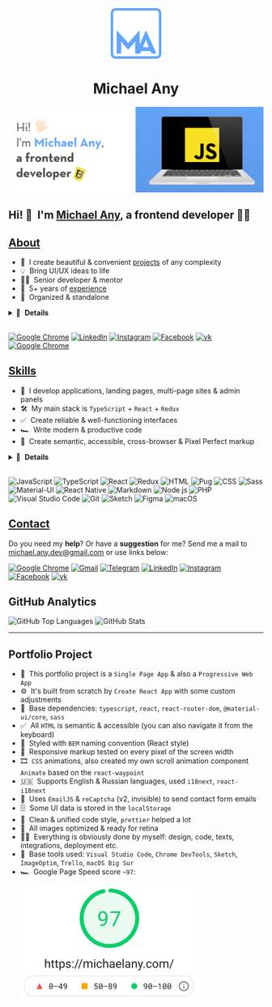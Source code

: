 <p align="center">
  <a href="https://michaelany.com" rel="noopener" target="_blank">
    <img width="100" src="./public/assets/logo.svg" alt="Logo" />
  </a>
</p>

<h1 align="center">Michael Any</h1>

![Banner](./public/assets/preview@2x.png)

## Hi! 👋 &nbsp;I'm [Michael Any][website], a frontend developer 👨‍💻

## [About](https://michaelany.com/about)

- 🚀 &nbsp;I create beautiful & convenient [projects](https://michaelany.com/portfolio) of any complexity
- 💡 &nbsp;Bring UI/UX ideas to life
- 👨‍🏫 &nbsp;Senior developer & mentor
- 💼 &nbsp;5+ years of [experience](https://michaelany.com/experience)
- 👔 &nbsp;Organized & standalone

<details>
  <summary>🔽 &nbsp;<strong>Details</strong></summary>

- 🤓 &nbsp;Love to code
- 🌱 &nbsp;Constantly evolving
- 📐 &nbsp;Prone to perfectionism
- 🎓 &nbsp;Two higher educations
- 🏃‍♂️ &nbsp;Sports lover
- ⛰ &nbsp;Traveler
- 👫 &nbsp;Happy husband
- ☕️ &nbsp;Coffee lover

</details>&nbsp;

[<img src="https://img.shields.io/badge/-Michael_Any-568bd0?logo=google-chrome&logoColor=white" alt="Google Chrome" />][website]
[<img src="https://img.shields.io/badge/-LinkedIn-0a66c2?logo=linkedin&logoColor=white" alt="LinkedIn" />][linkedin]
[<img src="https://img.shields.io/badge/-Instagram-e4405f?logo=instagram&logoColor=white" alt="Instagram" />][instagram]
[<img src="https://img.shields.io/badge/-Facebook-1877f2?logo=facebook&logoColor=white" alt="Facebook" />][facebook]
[<img src="https://img.shields.io/badge/-VK-4680c2?logo=vk&logoColor=white" alt="vk" />][vk]
[<img src="https://img.shields.io/badge/-7glyphs_team-acf7d0?logo=google-chrome&logoColor=282828" alt="Google Chrome" />](https://7glyphs.com/agency/team)

## [Skills](https://michaelany.com/skills)

- 👾 &nbsp;I develop applications, landing pages, multi-page sites & admin panels
- 🛠 &nbsp;My main stack is `TypeScript` + `React` + `Redux`
- ✅ &nbsp;Create reliable & well-functioning interfaces
- 🏎 &nbsp;Write modern & productive code
- 🎨 &nbsp;Create semantic, accessible, cross-browser & Pixel Perfect markup

<details>
  <summary>🔽 &nbsp;<strong>Details</strong></summary>

- 🧠 &nbsp;Choose a simple & effective way to solve the problem
- 🧩 &nbsp;Use a large number of patterns & techniques
- 🧱 &nbsp;Build a modular & optimal project architecture
- 🔧 &nbsp;Use modern frameworks, libraries, and tools
- 📱 &nbsp;Implement responsive interface & animations
- 🧹 &nbsp;Follow a single style of writing clean code
- 🔬 &nbsp;Refactor, optimize & test
- 📒 &nbsp;Planning, decomposing & documenting
- 🐣 &nbsp;Make code reviews & teach

</details>&nbsp;

![JavaScript](https://img.shields.io/badge/-JavaScript-282828?logo=javascript&logoColor=f7df1e)
![TypeScript](https://img.shields.io/badge/-TypeScript-282828?logo=typescript&logoColor=3178c6)
![React](https://img.shields.io/badge/-React-282828?logo=react&logoColor=61dafb)
![Redux](https://img.shields.io/badge/-Redux-282828?logo=redux&logoColor=764abc)
![HTML](https://img.shields.io/badge/-HTML-282828?logo=html5&logoColor=e34f26)
![Pug](https://img.shields.io/badge/-Pug-282828?logo=pug&logoColor=a86454)
![CSS](https://img.shields.io/badge/-CSS-282828?logo=css3&logoColor=1572b6)
![Sass](https://img.shields.io/badge/-Sass-282828?logo=sass&logoColor=cc6699)
![Material-UI](https://img.shields.io/badge/-Material_UI-282828?logo=material-ui&logoColor=0081cb)
![React Native](https://img.shields.io/badge/-React_Native-282828?logo=react&logoColor=61dafb)
![Markdown](https://img.shields.io/badge/-Markdown-282828?logo=markdown&logoColor=white)
![Node.js](https://img.shields.io/badge/-Node.js-282828?logo=node.js&logoColor=339933)
![PHP](https://img.shields.io/badge/-PHP-282828?logo=php&logoColor=777bb4)
![Visual Studio Code](https://img.shields.io/badge/-Visual_Studio_Code-282828?logo=visual-studio-code&logoColor=007acc)
![Git](https://img.shields.io/badge/-Git-282828?logo=git&logoColor=f05032)
![Sketch](https://img.shields.io/badge/-Sketch-282828?logo=sketch&logoColor=f7b500)
![Figma](https://img.shields.io/badge/-Figma-282828?logo=figma&logoColor=f24e1e)
![macOS](https://img.shields.io/badge/-macOS-282828?logo=macos&logoColor=white)

## [Contact](https://michaelany.com/contact)

Do you need my **help**? Or have a **suggestion** for me? Send me a mail to michael.any.dev@gmail.com or use links below:

[<img src="https://img.shields.io/badge/-Michael_Any_Contact-5eb070?logo=google-chrome&logoColor=white" alt="Google Chrome" />][website]
[<img src="https://img.shields.io/badge/-Gmail-ea4335?logo=gmail&logoColor=white" alt="Gmail" />](mailto:michael.any.dev@gmail.com)
[<img src="https://img.shields.io/badge/-Telegram-26a5e4?logo=telegram&logoColor=white" alt="Telegram" />](https://t.me/mclananiev)
[<img src="https://img.shields.io/badge/-LinkedIn-0a66c2?logo=linkedin&logoColor=white" alt="LinkedIn" />][linkedin]
[<img src="https://img.shields.io/badge/-Instagram-e4405f?logo=instagram&logoColor=white" alt="Instagram" />][instagram]
[<img src="https://img.shields.io/badge/-Facebook-1877f2?logo=facebook&logoColor=white" alt="Facebook" />][facebook]
[<img src="https://img.shields.io/badge/-VK-4680c2?logo=vk&logoColor=white" alt="vk" />][vk]

## GitHub Analytics

<img src="https://github-readme-stats.vercel.app/api/top-langs/?username=michaelany&layout=compact&theme=tokyonight" alt="GitHub Top Languages" />
<img src="https://github-readme-stats.vercel.app/api?username=michaelany&hide=prs,issues,contribs&show_icons=true&theme=tokyonight" alt="GitHub Stats" />

---

## Portfolio Project

- 🚀 &nbsp;This portfolio project is a `Single Page App` & also a `Progressive Web App`
- ⚙️ &nbsp;It's built from scratch by `Create React App` with some custom adjustments
- 🔧 &nbsp;Base dependencies: `typescript`, `react`, `react-router-dom`, `@material-ui/core`, `sass`
- ✅ &nbsp;All `HTML` is semantic & accessible (you can also navigate it from the keyboard)
- 🎨 &nbsp;Styled with `BEM` naming convention (React style)
- 📱 &nbsp;Responsive markup tested on every pixel of the screen width
- 🎞 &nbsp;`CSS` animations, also created my own scroll animation component `Animate` based on the `react-waypoint`
- 🇺🇸 &nbsp;Supports English & Russian languages, used `i18next`, `react-i18next`
- 📨 &nbsp;Uses `EmailJS` & `reCaptcha` (v2, invisible) to send contact form emails
- 🗄 &nbsp;Some UI data is stored in the `localStorage`
- 🧹 &nbsp;Clean & unified code style, `prettier` helped a lot
- 🌄 &nbsp;All images optimized & ready for retina
- 💪🏻 &nbsp;Everything is obviously done by myself: design, code, texts, integrations, deployment etc.
- 🔨 &nbsp;Base tools used: `Visual Studio Code`, `Chrome DevTools`, `Sketch`, `ImageOptim`, `Trello`, `macOS Big Sur`
- 🏎 &nbsp;Google Page Speed score `~97`:
  <img src="./public/assets/lighthouse-score.png" alt="Lighthouse score" width="350" style="margin-top: 8px" />

[website]: https://michaelany.com
[linkedin]: https://linkedin.com/mclananiev
[instagram]: https://instagram.com/anymichael
[facebook]: https://facebook.com/mclananiev
[vk]: https://vk.com/mclananiev

